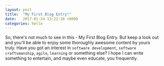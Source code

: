 ```yaml
---
layout: post
title:  "My First Blog Entry!"
date:   2017-01-24 13:22:38 +0000
categories: hello
---
```

So, there's not much to see in this - My First Blog Entry. But keep a look out and you'll be able to enjoy some thoroughly awesome content by yours truly.
Have you got an interest in `software development`, `software craftsmanship`, `agile`, `learning` or something else? I hope I can write something to entertain, and maybe even educate, you frequently.
